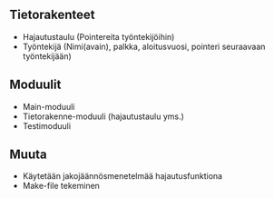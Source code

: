 ## Tietorakenteet ##

- Hajautustaulu (Pointereita työntekijöihin)
- Työntekijä (Nimi(avain), palkka, aloitusvuosi, pointeri seuraavaan työntekijään)

## Moduulit ##

- Main-moduuli
- Tietorakenne-moduuli (hajautustaulu yms.)
- Testimoduuli


## Muuta ##

- Käytetään jakojäännösmenetelmää hajautusfunktiona
- Make-file tekeminen